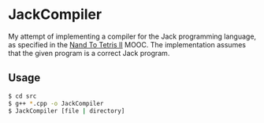 # JackCompiler
My attempt of implementing a compiler for the Jack programming language, as specified in the [Nand To Tetris II](https://www.coursera.org/learn/nand2tetris2) MOOC. The implementation assumes that the given program is a correct Jack program.
## Usage
```sh
$ cd src
$ g++ *.cpp -o JackCompiler
$ JackCompiler [file | directory]
```
